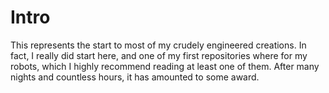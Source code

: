 # Intro 

This represents the start to most of my crudely engineered creations. In fact, I really did start here, and one of my first repositories where for my robots, which I highly recommend reading at least one of them. After many nights and countless hours, it has amounted to some award.  
